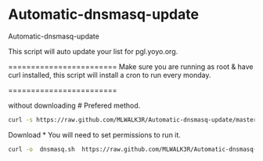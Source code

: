 Automatic-dnsmasq-update
========================

Automatic-dnsmasq-update


This script will auto update your list for pgl.yoyo.org.

========================
Make sure you are running as root & have curl installed, this script will install a cron to run every monday.

========================

without downloading # Prefered method.
```bash
curl -s https://raw.github.com/MLWALK3R/Automatic-dnsmasq-update/master/dnsmasq.sh  | bash
```

Download * You will need to set permissions to run it. 

```bash
curl -o  dnsmasq.sh  https://raw.github.com/MLWALK3R/Automatic-dnsmasq-update/master/dnsmasq.sh
```
